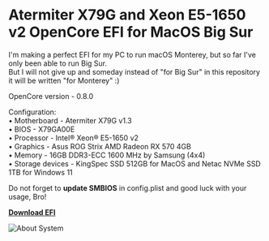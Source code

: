 # Atermiter X79G and Xeon E5-1650 v2 OpenCore EFI for MacOS Big Sur
I'm making a perfect EFI for my PC to run macOS Monterey, but so far I've only been able to run Big Sur.  
But I will not give up and someday instead of "for Big Sur" in this repository it will be written "for Monterey" :)

OpenCore version - 0.8.0

Configuration:  
• Motherboard - Atermiter X79G v1.3  
• BIOS - X79GA00E  
• Processor - Intel® Xeon® E5-1650 v2  
• Graphics - Asus ROG Strix AMD Radeon RX 570 4GB  
• Memory - 16GB DDR3-ECC 1600 MHz by Samsung (4x4)  
• Storage devices - KingSpec SSD 512GB for MacOS and Netac NVMe SSD 1TB for Windows 11

Do not forget to **update SMBIOS** in config.plist and good luck with your usage, Bro!

[**Download EFI**](https://github.com/AwSomeSiz/Atermiter_X79G_Hackintosh/releases)

![About System](https://user-images.githubusercontent.com/85404291/164968047-cfe42dff-4acc-45f5-bf8b-b8302a1bf5c1.png)
